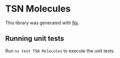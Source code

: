 # TSN Molecules

This library was generated with [Nx](https://nx.dev).

## Running unit tests

Run `nx test TSN Molecules` to execute the unit tests.
